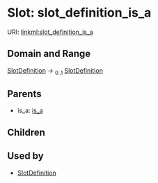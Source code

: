 
# Slot: slot_definition_is_a




URI: [linkml:slot_definition_is_a](https://w3id.org/linkml/slot_definition_is_a)


## Domain and Range

[SlotDefinition](SlotDefinition.md) &#8594;  <sub>0..1</sub> [SlotDefinition](SlotDefinition.md)

## Parents

 *  is_a: [is_a](is_a.md)

## Children


## Used by

 * [SlotDefinition](SlotDefinition.md)
